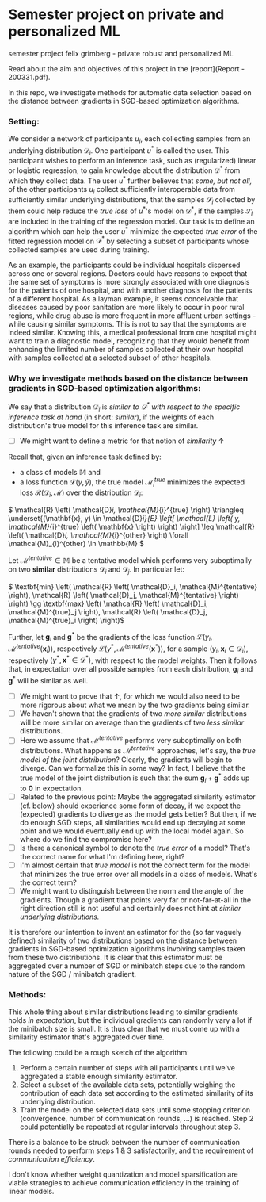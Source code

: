 # Semester project on private and personalized ML
semester project felix grimberg - private robust and personalized ML

Read about the aim and objectives of this project in the [report](Report - 200331.pdf).

In this repo, we investigate methods for automatic data selection based on the distance between gradients in SGD-based optimization algorithms.

### Setting:

We consider a network of participants $u_i$, each collecting samples from an underlying distribution $\mathcal{D}_i$.
One participant $u^*$ is called the user. This participant wishes to perform an inference task, such as (regularized) linear or logistic regression, to gain knowledge about the distribution $\mathcal{D}^*$ from which they collect data.
The user $u^*$ further believes that _some, but not all,_ of the other participants $u_i$ collect sufficiently interoperable data from sufficiently similar underlying distributions, that the samples $\mathcal{S}_i$ collected by them could help reduce the _true loss_ of $u^*$'s model on $\mathcal{D}^*$, if the samples $\mathcal{S}_i$ are included in the training of the regression model.
Our task is to define an algorithm which can help the user $u^*$ minimize the expected _true error_ of the fitted regression model on $\mathcal{D}^*$ by selecting a subset of participants whose collected samples are used during training.

As an example, the participants could be individual hospitals dispersed across one or several regions. Doctors could have reasons to expect that the same set of symptoms is more strongly associated with one diagnosis for the patients of one hospital, and with another diagnosis for the patients of a different hospital.
As a layman example, it seems conceivable that diseases caused by poor sanitation are more likely to occur in poor rural regions, while drug abuse is more frequent in more affluent urban settings - while causing similar symptoms. This is not to say that the symptoms are indeed similar.
Knowing this, a medical professional from one hospital might want to train a diagnostic model, recognizing that they would benefit from enhancing the limited number of samples collected at their own hospital with samples collected at a selected subset of other hospitals.

### Why we investigate methods based on the distance between gradients in SGD-based optimization algorithms:

We say that a distribution $\mathcal{D}_i$ is _similar to $\mathcal{D}^*$ with respect to the specific inference task at hand_ (in short: _similar_), if the weights of each distribution's true model for this inference task are similar.

- [ ] We might want to define a metric for that notion of _similarity_ $\uparrow$

Recall that, given an inference task defined by:
- a class of models $\mathbb{M}$ and
- a loss function $\mathcal{L} (y, \hat{y})$,
the true model $\mathcal{M}_{i}^{true}$  minimizes the expected loss $\mathcal{R} \left( \mathcal{D}_i, \mathcal{M} \right)$ over the distribution $\mathcal{D}_i$:

$ \mathcal{R} \left( \mathcal{D}_i, \mathcal{M}_{i}^{true} \right) \triangleq \underset{(\mathbf{x}, y) \in \mathcal{D}_i}{E} \left[ \mathcal{L} \left( y, \mathcal{M}_{i}^{true} \left( \mathbf{x} \right) \right) \right] \leq 
\mathcal{R} \left( \mathcal{D}_i, \mathcal{M}_{i}^{other} \right)
\forall \mathcal{M}_{i}^{other} \in \mathbb{M} $

Let $\mathcal{M}^{tentative} \in \mathbb{M}$ be a tentative model which performs very suboptimally on two **similar** distributions $\mathcal{D}_i$ and $\mathcal{D}_j$. In particular let:

$ \textbf{min} \left( \mathcal{R} \left( \mathcal{D}_i, \mathcal{M}^{tentative} \right),  \mathcal{R} \left( \mathcal{D}_j, \mathcal{M}^{tentative} \right) \right) \gg \textbf{max} \left( \mathcal{R} \left( \mathcal{D}_i, \mathcal{M}^{true}_j \right),  \mathcal{R} \left( \mathcal{D}_j, \mathcal{M}^{true}_i \right) \right)$

Further, let $\mathbf{g}_i$ and $\mathbf{g}^*$ be the gradients of the loss function $\mathcal{L} \left( y_i, \mathcal{M}^{tentative} \left( \mathbf{x}_i \right) \right)$, respectively $\mathcal{L} \left( y^*, \mathcal{M}^{tentative} \left( \mathbf{x}^* \right) \right)$, for a sample $(y_i, \mathbf{x}_i \in \mathcal{D}_i)$, respectively $(y^*, \mathbf{x}^* \in \mathcal{D}^*)$, with respect to the model weights.
Then it follows that, in expectation over all possible samples from each distribution, $\mathbf{g}_i$ and $\mathbf{g}^*$ will be similar as well.

- [ ] We might want to prove that $\uparrow$, for which we would also need to be more rigorous about what we mean by the two gradients being similar.
- [ ] We haven't shown that the gradients of two _more similar_ distributions will be more similar on average than the gradients of two _less similar_ distributions.
- [ ] Here we assume that $\mathcal{M}^{tentative}$ performs very suboptimally on both distributions. What happens as $\mathcal{M}^{tentative}$ approaches, let's say, the _true model of the joint distribution_? Clearly, the gradients will begin to diverge. Can we formalize this in some way? In fact, I believe that the true model of the joint distribution is such that the sum $\mathbf{g}_i + \mathbf{g}^*$ adds up to $\mathbf{0}$ in expectation.
- [ ] Related to the previous point: Maybe the aggregated similarity estimator (cf. below) should experience some form of decay, if we expect the (expected) gradients to diverge as the model gets better? But then, if we do enough SGD steps, all similarities would end up decaying at some point and we would eventually end up with the local model again. So where do we find the compromise here?
- [ ] Is there a canonical symbol to denote the _true error_ of a model? That's the correct name for what I'm defining here, right?
- [ ] I'm almost certain that _true model_ is not the correct term for the model that minimizes the true error over all models in a class of models. What's the correct term?
- [ ] We might want to distinguish between the norm and the angle of the gradients. Though a gradient that points very far or not-far-at-all in the right direction still is not useful and certainly does not hint at _similar underlying distributions._

It is therefore our intention to invent an estimator for the (so far vaguely defined) similarity of two distributions based on the distance between gradients in SGD-based optimization algorithms involving samples taken from these two distributions.
It is clear that this estimator must be aggregated over a number of SGD or minibatch steps due to the random nature of the SGD / minibatch gradient.

### Methods:

This whole thing about similar distributions leading to similar gradients holds _in expectation_, but the individual gradients can randomly vary a lot if the minibatch size is small.
It is thus clear that we must come up with a similarity estimator that's aggregated over time.

The following could be a rough sketch of the algorithm:
1. Perform a certain number of steps with all participants until we've aggregated a stable enough similarity estimator.
2. Select a subset of the available data sets, potentially weighing the contribution of each data set according to the estimated similarity of its underlying distribution.
3. Train the model on the selected data sets until some stopping criterion (convergence, number of communication rounds, ...) is reached. Step 2 could potentially be repeated at regular intervals throughout step 3.

There is a balance to be struck between the number of communication rounds needed to perform steps 1 & 3 satisfactorily, and the requirement of _communication efficiency_.

I don't know whether weight quantization and model sparsification are viable strategies to achieve communication efficiency in the training of linear models.
